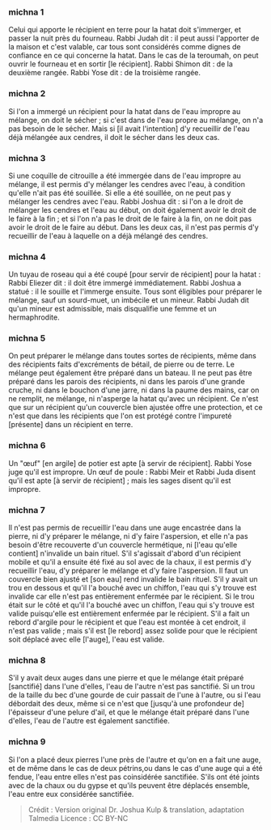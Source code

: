 
### michna 1
Celui qui apporte le récipient en terre pour la hatat doit s'immerger, et passer la nuit près du fourneau. Rabbi Judah dit : il peut aussi l'apporter de la maison et c'est valable, car tous sont considérés comme dignes de confiance en ce qui concerne la hatat. Dans le cas de la teroumah, on peut ouvrir le fourneau et en sortir [le récipient]. Rabbi Shimon dit : de la deuxième rangée. Rabbi Yose dit : de la troisième rangée.

### michna 2
Si l'on a immergé un récipient pour la hatat dans de l'eau impropre au mélange, on doit le sécher ; si c'est dans de l'eau propre au mélange, on n'a pas besoin de le sécher. Mais si [il avait l'intention] d'y recueillir de l'eau déjà mélangée aux cendres, il doit le sécher dans les deux cas.

### michna 3
Si une coquille de citrouille a été immergée dans de l'eau impropre au mélange, il est permis d'y mélanger les cendres avec l'eau, à condition qu'elle n'ait pas été souillée. Si elle a été souillée, on ne peut pas y mélanger les cendres avec l'eau. Rabbi Joshua dit : si l'on a le droit de mélanger les cendres et l'eau au début, on doit également avoir le droit de le faire à la fin ; et si l'on n'a pas le droit de le faire à la fin, on ne doit pas avoir le droit de le faire au début. Dans les deux cas, il n'est pas permis d'y recueillir de l'eau à laquelle on a déjà mélangé des cendres.

### michna 4
Un tuyau de roseau qui a été coupé [pour servir de récipient] pour la hatat : Rabbi Eliezer dit : il doit être immergé immédiatement. Rabbi Joshua a statué : il le souille et l'immerge ensuite. Tous sont éligibles pour préparer le mélange, sauf un sourd-muet, un imbécile et un mineur. Rabbi Judah dit qu'un mineur est admissible, mais disqualifie une femme et un hermaphrodite.

### michna 5
On peut préparer le mélange dans toutes sortes de récipients, même dans des récipients faits d'excréments de bétail, de pierre ou de terre. Le mélange peut également être préparé dans un bateau. Il ne peut pas être préparé dans les parois des récipients, ni dans les parois d'une grande cruche, ni dans le bouchon d'une jarre, ni dans la paume des mains, car on ne remplit, ne mélange, ni n'asperge la hatat qu'avec un récipient. Ce n'est que sur un récipient qu'un couvercle bien ajustée offre une protection, et ce n'est que dans les récipients que l'on est protégé contre l'impureté [présente] dans un récipient en terre.

### michna 6
Un "œuf" [en argile] de potier est apte [à servir de récipient]. Rabbi Yose juge qu'il est impropre. Un œuf de poule : Rabbi Meir et Rabbi Juda disent qu'il est apte [à servir de récipient] ; mais les sages disent qu'il est impropre.

### michna 7
Il n'est pas permis de recueillir l'eau dans une auge encastrée dans la pierre, ni d'y préparer le mélange, ni d'y faire l'aspersion, et elle n'a pas besoin d'être recouverte d'un couvercle hermétique, ni [l'eau qu'elle contient] n'invalide un bain rituel. S'il s'agissait d'abord d'un récipient mobile et qu'il a ensuite été fixé au sol avec de la chaux, il est permis d'y recueillir l'eau, d'y préparer le mélange et d'y faire l'aspersion. Il faut un couvercle bien ajusté et [son eau] rend invalide le bain rituel. S'il y avait un trou en dessous et qu'il l'a bouché avec un chiffon, l'eau qui s'y trouve est invalide car elle n'est pas entièrement enfermée par le récipient. Si le trou était sur le côté et qu'il l'a bouché avec un chiffon, l'eau qui s'y trouve est valide puisqu'elle est entièrement enfermée par le récipient. S'il a fait un rebord d'argile pour le récipient et que l'eau est montée à cet endroit, il n'est pas valide ; mais s'il est [le rebord] assez solide pour que le récipient soit déplacé avec elle [l'auge], l'eau est valide.

### michna 8
S'il y avait deux auges dans une pierre et que le mélange était préparé [sanctifié] dans l'une d'elles, l'eau de l'autre n'est pas sanctifié. Si un trou de la taille du bec d'une gourde de cuir passait de l'une à l'autre, ou si l'eau débordait des deux, même si ce n'est que [jusqu'à une profondeur de] l'épaisseur d'une pelure d'ail, et que le mélange était préparé dans l'une d'elles, l'eau de l'autre est également sanctifiée.

### michna 9
Si l'on a placé deux pierres l'une près de l'autre et qu'on en a fait une auge, et de même dans le cas de deux pétrins,ou dans le cas d'une auge qui a été fendue, l'eau entre elles n'est pas coinsidérée sanctifiée. S'ils ont été joints avec de la chaux ou du gypse et qu'ils peuvent être déplacés ensemble, l'eau entre eux considérée sanctifiée.

>Crédit : Version original Dr. Joshua Kulp & translation, adaptation Talmedia
>Licence : CC BY-NC